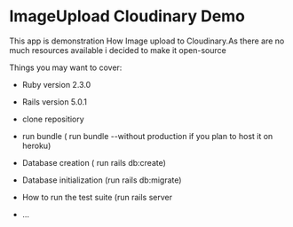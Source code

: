 # ImageUpload Cloudinary Demo
This app is demonstration How Image upload to Cloudinary.As there are no much resources available i decided to make it open-source

Things you may want to cover:

* Ruby version 2.3.0

* Rails version 5.0.1

* clone repositiory

* run bundle ( run bundle --without production if you plan to host it on heroku)

* Database creation ( run rails db:create)

* Database initialization (run rails db:migrate)

* How to run the test suite (run rails server

* ...
